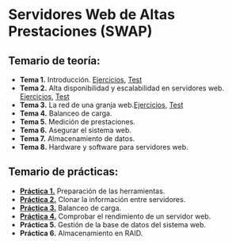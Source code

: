#  Servidores Web de Altas Prestaciones (SWAP)

## Temario de teoría:
- **Tema 1.** Introducción. [Ejercicios][1E], [Test][1T]
- **Tema 2.** Alta disponibilidad y escalabilidad en servidores web. [Ejercicios][2E], [Test][2T]
- **Tema 3.** La red de	una granja web.[Ejercicios][3E], [Test][3T]
- **Tema 4.** Balanceo de carga.
- **Tema 5.** Medición de prestaciones.
- **Tema 6.** Asegurar el sistema web.
- **Tema 7.** Almacenamiento de datos.
- **Tema 8.** Hardware y software para servidores web.


## Temario de prácticas: 

- [**Práctica 1.**][1P] Preparación de las herramientas. 
- [**Práctica 2.**][2P] Clonar la información entre servidores.
- [**Práctica 3.**][3P] Balanceo de carga.
- [**Práctica 4.**][4P] Comprobar el rendimiento de un servidor web.
- **Práctica 5.** Gestión de la base de datos del sistema web.
- **Práctica 6.** Almacenamiento en RAID.

[//]:(Ejercicios)
[1E]:https://github.com/marlenelis/SWAP1516/blob/master/Teoria/Ejercicio_1.md 
[2E]:https://github.com/marlenelis/SWAP1516/blob/master/Teoria/ejercicios_T2.md
[3E]:https://github.com/marlenelis/SWAP1516/blob/master/Teoria/ejercicios_T3.md


[//]:#(Preguntas)
[1T]:https://github.com/marlenelis/SWAP1516/blob/master/Teoria/Test/tema1.xml 
[2T]:https://github.com/marlenelis/SWAP1516/blob/master/Teoria/Test/tema2.xml 
[3T]:https://github.com/marlenelis/SWAP1516/blob/master/Teoria/Test/tema2.xml

[//]:#(Prácticas)
[1P]:https://github.com/marlenelis/SWAP1516/blob/master/Practicas/practica_1.md
[2P]:https://github.com/marlenelis/SWAP1516/blob/master/Practicas/practica_2.md
[3P]:https://github.com/marlenelis/SWAP1516/blob/master/Practicas/practica_3.md
[4P]:https://github.com/marlenelis/SWAP1516/blob/master/Practicas/practica_4.md


